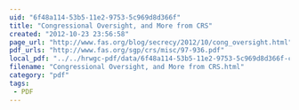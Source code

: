 ```yaml
---
uid: "6f48a114-53b5-11e2-9753-5c969d8d366f"
title: "Congressional Oversight, and More from CRS"
created: "2012-10-23 23:56:58"
page_url: "http://www.fas.org/blog/secrecy/2012/10/cong_oversight.html"
pdf_urls: "http://www.fas.org/sgp/crs/misc/97-936.pdf"
local_pdf: "../../hrwgc-pdf/data/6f48a114-53b5-11e2-9753-5c969d8d366f-congressional-oversight-and-more-from-crs.pdf"
filename: "Congressional Oversight, and More from CRS.html"
category: "pdf"
tags: 
 - PDF
---
```

